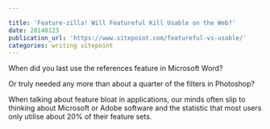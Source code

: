 ```yaml
---

title: 'Feature-zilla! Will Featureful Kill Usable on the Web?'
date: 20140123
publication_url: 'https://www.sitepoint.com/featureful-vs-usable/'
categories: writing sitepoint
---
```


When did you last use the references feature in Microsoft Word?

Or truly needed any more than about a quarter of the filters in Photoshop?

When talking about feature bloat in applications, our minds often slip to thinking about Microsoft or Adobe software and the statistic that most users only utilise about 20% of their feature sets.
